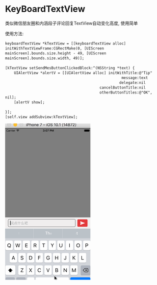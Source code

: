 # KeyBoardTextView
类似微信朋友圈和内涵段子评论回复TextView自动变化高度, 使用简单

使用方法:

    keyboardTextView *kTextView = [[keyboardTextView alloc] initWithTextViewFrame:CGRectMake(0, [UIScreen mainScreen].bounds.size.height - 49, [UIScreen mainScreen].bounds.size.width, 49)];

    [kTextView setSendMesButtonClickedBlock:^(NSString *text) {
        UIAlertView *alertV = [[UIAlertView alloc] initWithTitle:@"Tip"
                                                         message:text
                                                        delegate:nil
                                               cancelButtonTitle:nil
                                               otherButtonTitles:@"OK", nil];
        [alertV show];

    }];
    [self.view addSubview:kTextView];
    
![image](https://github.com/bestmmmz/KeyBoardTextView/blob/master/KeyBoardTextView/11111111/keyboardTextView.gif)
